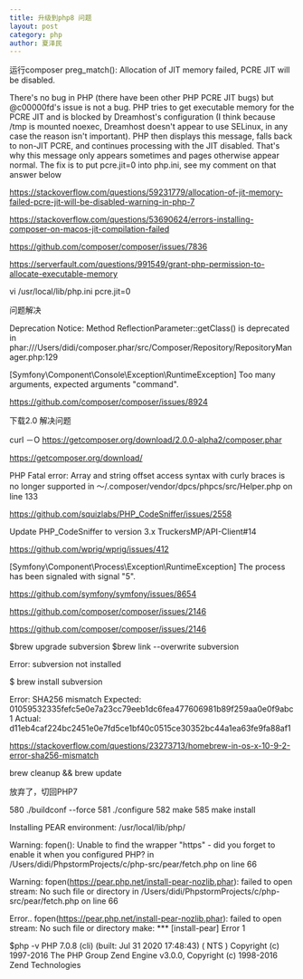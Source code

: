 ```yaml
---
title: 升级到php8 问题
layout: post
category: php
author: 夏泽民
---
```

运行composer
preg_match(): Allocation of JIT memory failed, PCRE JIT will be disabled.

There's no bug in PHP (there have been other PHP PCRE JIT bugs) but @c00000fd's issue is not a bug. PHP tries to get executable memory for the PCRE JIT and is blocked by Dreamhost's configuration (I think because /tmp is mounted noexec, Dreamhost doesn't appear to use SELinux, in any case the reason isn't important). PHP then displays this message, falls back to non-JIT PCRE, and continues processing with the JIT disabled. That's why this message only appears sometimes and pages otherwise appear normal. The fix is to put pcre.jit=0 into php.ini, see my comment on that answer below

https://stackoverflow.com/questions/59231779/allocation-of-jit-memory-failed-pcre-jit-will-be-disabled-warning-in-php-7

https://stackoverflow.com/questions/53690624/errors-installing-composer-on-macos-jit-compilation-failed

https://github.com/composer/composer/issues/7836

https://serverfault.com/questions/991549/grant-php-permission-to-allocate-executable-memory

 vi  /usr/local/lib/php.ini
 pcre.jit=0
 
 问题解决
<!-- more -->
Deprecation Notice: Method ReflectionParameter::getClass() is deprecated in phar:///Users/didi/composer.phar/src/Composer/Repository/RepositoryManager.php:129

  [Symfony\Component\Console\Exception\RuntimeException]
  Too many arguments, expected arguments "command".
  

https://github.com/composer/composer/issues/8924

下载2.0 解决问题

curl －O https://getcomposer.org/download/2.0.0-alpha2/composer.phar

https://getcomposer.org/download/


PHP Fatal error:  Array and string offset access syntax with curly braces is no longer supported in ～/.composer/vendor/dpcs/phpcs/src/Helper.php on line 133

https://github.com/squizlabs/PHP_CodeSniffer/issues/2558

Update PHP_CodeSniffer to version 3.x TruckersMP/API-Client#14

https://github.com/wprig/wprig/issues/412

  [Symfony\Component\Process\Exception\RuntimeException]
  The process has been signaled with signal "5".
  
https://github.com/symfony/symfony/issues/8654

https://github.com/composer/composer/issues/2146

https://github.com/composer/composer/issues/2146

$brew upgrade subversion
$brew link --overwrite subversion


Error: subversion not installed

$ brew install subversion

Error: SHA256 mismatch
Expected: 01059532335fefc5e0e7a23cc79eeb1dc6fea477606981b89f259aa0e0f9abc1
  Actual: d11eb4caf224bc2451e0e7fd5ce1bf40c0515ce30352bc44a1ea63fe9fa88af1
  
https://stackoverflow.com/questions/23273713/homebrew-in-os-x-10-9-2-error-sha256-mismatch

brew cleanup && brew update

放弃了，切回PHP7

  580  ./buildconf --force
  581  ./configure
  582   make
  585  make install

Installing PEAR environment:      /usr/local/lib/php/

Warning: fopen(): Unable to find the wrapper "https" - did you forget to enable it when you configured PHP? in /Users/didi/PhpstormProjects/c/php-src/pear/fetch.php on line 66

Warning: fopen(https://pear.php.net/install-pear-nozlib.phar): failed to open stream: No such file or directory in /Users/didi/PhpstormProjects/c/php-src/pear/fetch.php on line 66

Error..
fopen(https://pear.php.net/install-pear-nozlib.phar): failed to open stream: No such file or directory
make: *** [install-pear] Error 1

$php -v
PHP 7.0.8 (cli) (built: Jul 31 2020 17:48:43) ( NTS )
Copyright (c) 1997-2016 The PHP Group
Zend Engine v3.0.0, Copyright (c) 1998-2016 Zend Technologies